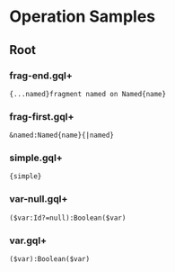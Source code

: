 # Operation Samples

## Root

### frag-end.gql+

```gqlp
{...named}fragment named on Named{name}
```

### frag-first.gql+

```gqlp
&named:Named{name}{|named}
```

### simple.gql+

```gqlp
{simple}
```

### var-null.gql+

```gqlp
($var:Id?=null):Boolean($var)
```

### var.gql+

```gqlp
($var):Boolean($var)
```
